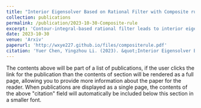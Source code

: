 ```yaml
---
title: "Interior Eigensolver Based on Rational Filter with Composite rule"
collection: publications
permalink: /publication/2023-10-30-Composite-rule
excerpt: 'Contour-integral-based rational filter leads to interior eigensolvers for non-Hermitian generalized eigenvalue problems.'
date: 2023-10-30
venue: 'Arxiv'
paperurl: 'http://wxye227.github.io/files/compositerule.pdf'
citation: 'Yuer Chen, Yingzhou Li. (2023). &quot;Interior Eigensolver Based on Rational Filter with Composite rule.&quot; <i>Arxiv https://arxiv.org/abs/2310.18043</i>.'
---
```


The contents above will be part of a list of publications, if the user clicks the link for the publication than the contents of section will be rendered as a full page, allowing you to provide more information about the paper for the reader. When publications are displayed as a single page, the contents of the above "citation" field will automatically be included below this section in a smaller font.